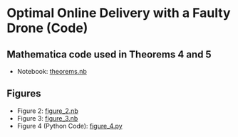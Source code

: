 # Optimal Online Delivery with a Faulty Drone (Code)

## Mathematica code used in Theorems 4 and 5
- Notebook: [theorems.nb](./theorems.nb)

## Figures
- Figure 2: [figure_2.nb](./figure_2.nb)
- Figure 3: [figure_3.nb](./figure_3.nb)
- Figure 4 (Python Code): [figure_4.py](./figure_4.py)